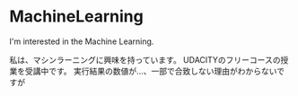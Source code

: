 # MachineLearning

I'm interested in the Machine Learning.




私は、マシンラーニングに興味を持っています。
UDACITYのフリーコースの授業を受講中です。
実行結果の数値が…、一部で合致しない理由がわからないですが
